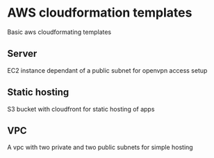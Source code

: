 # AWS cloudformation templates

Basic aws cloudformating templates

## Server
EC2 instance dependant of a public subnet for openvpn access setup

## Static hosting
S3 bucket with cloudfront for static hosting of apps

## VPC
A vpc with two private and two public subnets for simple hosting